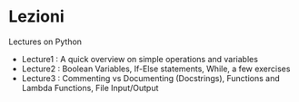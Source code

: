 # Lezioni
Lectures on Python

* Lecture1 : A quick overview on simple operations and variables
* Lecture2 : Boolean Variables, If-Else statements, While, a few exercises
* Lecture3 : Commenting vs Documenting (Docstrings), Functions and Lambda Functions, File Input/Output
